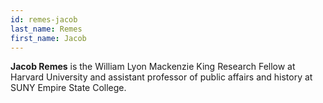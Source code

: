 ```yaml
---
id: remes-jacob
last_name: Remes
first_name: Jacob
---
```

**Jacob Remes** is the William Lyon Mackenzie King Research Fellow at Harvard University and assistant professor of public affairs and history at SUNY Empire State College.